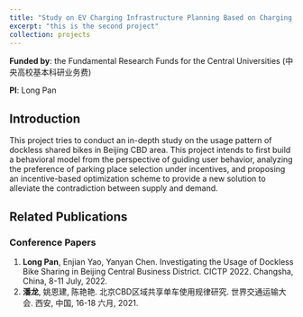 ```yaml
---
title: "Study on EV Charging Infrastructure Planning Based on Charging Behavior (基于充电行为分析的电动汽车充电设施布局规划研究)"
excerpt: "this is the second project"
collection: projects
---
```



**Funded by**: the Fundamental Research Funds for the Central Universities (中央高校基本科研业务费)

**PI**: Long Pan

## Introduction
This project tries to conduct an in-depth study on the usage pattern of dockless shared bikes in Beijing CBD area. This project intends to first build a behavioral model from the perspective of guiding user behavior, analyzing the preference of parking place selection under incentives, and proposing an incentive-based optimization scheme to provide a new solution to alleviate the contradiction between supply and demand.

## Related Publications
### Conference Papers
1. **Long Pan**, Enjian Yao, Yanyan Chen. Investigating the Usage of Dockless Bike Sharing in Beijing Central Business District. CICTP 2022. Changsha, China, 8-11 July, 2022.
1. **潘龙**, 姚恩建, 陈艳艳. 北京CBD区域共享单车使用规律研究. 世界交通运输大会. 西安, 中国, 16-18 六月, 2021.
